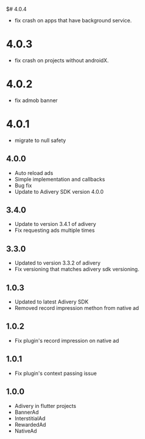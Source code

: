 $# 4.0.4
* fix crash on apps that have background service.

# 4.0.3
* fix crash on projects without androidX.

# 4.0.2
* fix admob banner

# 4.0.1
* migrate to null safety

## 4.0.0
* Auto reload ads
* Simple implementation and callbacks
* Bug fix
* Update to Adivery SDK version 4.0.0

## 3.4.0
* Update to version 3.4.1 of adivery
* Fix requesting ads multiple times

## 3.3.0
* Updated to version 3.3.2 of adivery
* Fix versioning that matches adivery sdk versioning.

## 1.0.3

* Updated to latest Adivery SDK
* Removed record impression methon from native ad

## 1.0.2

* Fix plugin's record impression on native ad

## 1.0.1

* Fix plugin's context passing issue

## 1.0.0

* Adivery in flutter projects
* BannerAd
* InterstitialAd
* RewardedAd
* NativeAd
